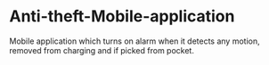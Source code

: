 # Anti-theft-Mobile-application

Mobile application which turns on alarm when it detects any motion, removed from charging and if picked from pocket.

